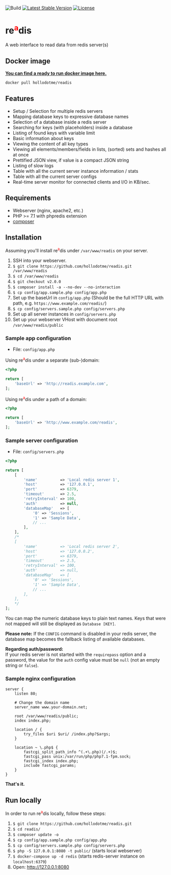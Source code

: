 ![Build](https://github.com/hollodotme/readis/workflows/Build/badge.svg)
[![Latest Stable Version](https://poser.pugx.org/hollodotme/readis/v/stable)](https://packagist.org/packages/hollodotme/readis) 
[![License](https://poser.pugx.org/hollodotme/readis/license)](https://packagist.org/packages/hollodotme/readis)

# re<sup style="color: #ff0000;">a</sup>dis

A web interface to read data from redis server(s)

## Docker image

**[You can find a ready to run docker image here.](https://hub.docker.com/r/hollodotme/readis/)**

```bash
docker pull hollodotme/readis
```

## Features

 * Setup / Selection for multiple redis servers
 * Mapping database keys to expressive database names
 * Selection of a database inside a redis server
 * Searching for keys (with placeholders) inside a database
 * Listing of found keys with variable limit
 * Basic information about keys
 * Viewing the content of all key types
 * Viewing all elements/members/fields in lists, (sorted) sets and hashes all at once
 * Prettified JSON view, if value is a compact JSON string
 * Listing of slow logs
 * Table with all the current server instance information / stats
 * Table with all the current server configs
 * Real-time server monitor for connected clients and I/O in KB/sec.

## Requirements

 * Webserver (nginx, apache2, etc.)
 * PHP >= 7.1 with phpredis extension
 * [composer](https://getcomposer.org)

## Installation

Assuming you'll install re<sup style="color: #ff0000;">a</sup>dis under `/var/www/readis` on your server.

1. SSH into your webserver.
2. `$ git clone https://github.com/hollodotme/readis.git /var/www/readis`
3. `$ cd /var/www/readis`
4. `$ git checkout v2.0.0`
6. `$ composer install -a --no-dev --no-interaction`
7. `$ cp config/app.sample.php config/app.php`
8. Set up the baseUrl in `config/app.php` (Should be the full HTTP URL with path, e.g. `https://www.example.com/readis/`) 
9. `$ cp config/servers.sample.php config/servers.php`
10. Set up all server instances in `config/servers.php`
11. Set up your webserver VHost with document root `/var/www/readis/public`  

### Sample app configuration 

* File: `config/app.php`

Using re<sup style="color: #ff0000;">a</sup>dis under a separate (sub-)domain:

```php
<?php

return [
	'baseUrl' => 'http://readis.example.com',
];
```

Using re<sup style="color: #ff0000;">a</sup>dis under a path of a domain:

```php
<?php

return [
	'baseUrl' => 'http://www.example.com/readis',
];
```

### Sample server configuration

* File: `config/servers.php`

```php
<?php

return [
	[
		'name'          => 'Local redis server 1',
		'host'          => '127.0.0.1',
		'port'          => 6379,
		'timeout'       => 2.5,
		'retryInterval' => 100,
		'auth'          => null,
		'databaseMap'   => [
			'0' => 'Sessions',
			'1' => 'Sample Data',
			// ...
		],
	],
	/*
	[
		'name'          => 'Local redis server 2',
		'host'          => '127.0.0.2',
		'port'          => 6379,
		'timeout'       => 2.5,
		'retryInterval' => 100,
		'auth'          => null,
		'databaseMap'   => [
			'0' => 'Sessions',
			'1' => 'Sample Data',
			// ...
		],
	],
	*/
];
```

You can map the numeric database keys to plain text names. 
Keys that were not mapped will still be displayed as `Database [KEY]`.

**Please note:** If the `CONFIG` command is disabled in your redis server, the database map becomes the fallback 
listing of available databases.

**Regarding auth/password:**  
If your redis server is not started with the `requirepass` option and a password, the value for the `auth` config value
must be `null` (not an empty string or `false`). 

### Sample nginx configuration

```nginx
server {
	listen 80;
	
	# Change the domain name
	server_name www.your-domain.net;

	root /var/www/readis/public;
	index index.php;

	location / {
		try_files $uri $uri/ /index.php?$args;
	}

	location ~ \.php$ {
		fastcgi_split_path_info ^(.+\.php)(/.+)$;
		fastcgi_pass unix:/var/run/php/php7.1-fpm.sock;
		fastcgi_index index.php;
		include fastcgi_params;
	}
}
```

**That's it.**

## Run locally

In order to run re<sup style="color: #ff0000;">a</sup>dis locally, follow these steps:

1. `$ git clone https://github.com/hollodotme/readis.git`
2. `$ cd readis/`
3. `$ composer update -o`
4. `$ cp config/app.sample.php config/app.php` 
5. `$ cp config/servers.sample.php config/servers.php`
6. `$ php -S 127.0.0.1:8080 -t public/` (starts local webserver)
7. `$ docker-compose up -d redis` (starts redis-server instance on `localhost:6379`)
8. Open: http://127.0.0.1:8080
